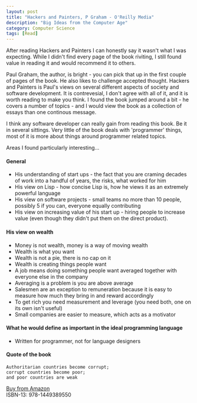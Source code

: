 ```yaml
---
layout: post
title: "Hackers and Painters, P Graham - O'Reilly Media"
description: "Big Ideas from the Computer Age"
category: Computer Science
tags: [Read]
---
```

After reading Hackers and Painters I can honestly say it wasn't what I was expecting. While I didn't find every page of the book riviting, I still found value in reading it and would recommend it to others.

Paul Graham, the author, is bright - you can pick that up in the first couple of pages of the book. He also likes to challenge accepted thought. Hackers and Painters is Paul's views on several different aspects of society and software development. It is contrevesial, I don't agree with all of it, and it is worth reading to make you think. I found the book jumped around a bit - he covers a number of topics - and I would view the book as a collection of essays than one continous message. 

I think any software developer can really gain from reading this book. Be it in several sittings. Very little of the book deals with 'programmer' things, most of it is more about things around programmer related topics.

Areas I found particularly interesting...

#### General ####
- His understanding of start ups - the fact that you are craming decades of work into a handful of years, the risks, what worked for him  
- His view on Lisp - how concise Lisp is, how he views it as an extremely powerful language  
- His view on software projects - small teams no more than 10 people, possibly 5 if you can, everyone equally contributing
- His view on increasing value of his start up - hiring people to increase value (even though they didn't put them on the direct product).

#### His view on wealth ####
- Money is not wealth, money is a way of moving wealth    
- Wealth is what you want  
- Wealth is not a pie, there is no cap on it  
- Wealth is creating things people want  
- A job means doing something people want averaged together with everyone else in the company  
- Averaging is a problem is you are above average  
- Salesmen are an exception to remuneration because it is easy to measure how much they bring in and reward accordingly  
- To get rich you need measurement and leverage  (you need both, one on its own isn't useful)  
- Small companies are easier to measure, which acts as a motivator  

#### What he would define as important in the ideal programming language ####
- Written for programmer, not for language designers  

#### Quote of the book ####

~~~
Authoritarian countries become corrupt; 
corrupt countries become poor; 
and poor countries are weak
~~~

[Buy from Amazon](http://www.amazon.com/Hackers-Painters-Big-Ideas-Computer/dp/1449389554)  
ISBN-13: 978-1449389550


